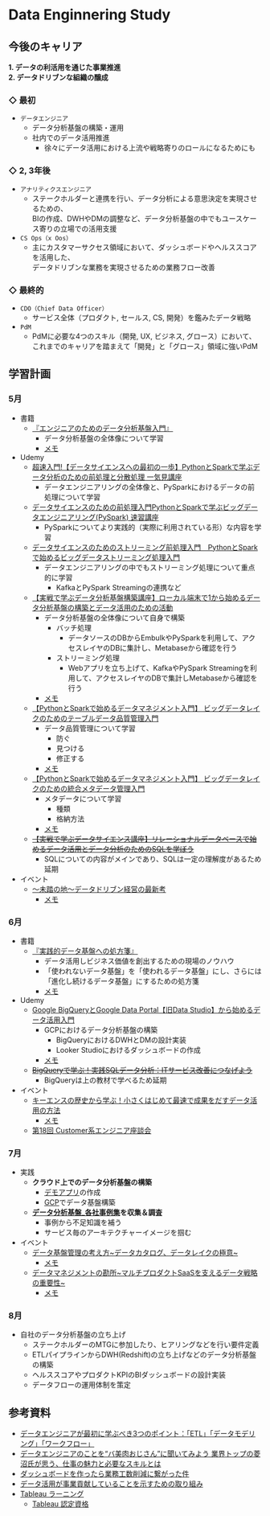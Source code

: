 # Data Enginnering Study

## 今後のキャリア
**1. データの利活用を通じた事業推進**<br>
**2. データドリブンな組織の醸成**

### ◇ 最初
* `データエンジニア`
    * データ分析基盤の構築・運用
    * 社内でのデータ活用推進
        * 徐々にデータ活用における上流や戦略寄りのロールになるためにも

### ◇ 2, 3年後
* `アナリティクスエンジニア`
    * ステークホルダーと連携を行い、データ分析による意思決定を実現させるための、<br>
      BIの作成、DWHやDMの調整など、データ分析基盤の中でもユースケース寄りの立場での活用支援
* `CS Ops（x Oos）`
    * 主にカスタマーサクセス領域において、ダッシュボードやヘルススコアを活用した、<br>
      データドリブンな業務を実現させるための業務フロー改善

### ◇ 最終的
* `CDO（Chief Data Officer）`
    * サービス全体（プロダクト, セールス, CS, 開発）を鑑みたデータ戦略
* `PdM`
    * PdMに必要な4つのスキル（開発, UX, ビジネス, グロース）において、<br>
      これまでのキャリアを踏まえて「開発」と「グロース」領域に強いPdM

## 学習計画
### 5月
* 書籍
    * [『エンジニアのためのデータ分析基盤入門』](https://amzn.asia/d/0yDiDoo)
        * データ分析基盤の全体像について学習
        * [メモ](./Book/%E3%82%A8%E3%83%B3%E3%82%B8%E3%83%8B%E3%82%A2%E3%81%AE%E3%81%9F%E3%82%81%E3%81%AE%E3%83%87%E3%83%BC%E3%82%BF%E5%88%86%E6%9E%90%E5%9F%BA%E7%9B%A4%E5%85%A5%E9%96%80.md)
* Udemy
    * [超速入門!【データサイエンスへの最初の一歩】PythonとSparkで学ぶデータ分析のための前処理と分散処理 一気見講座](https://www.udemy.com/course/spark-python-crush-course/)
        * データエンジニアリングの全体像と、PySparkにおけるデータの前処理について学習
    * [データサイエンスのための前処理入門PythonとSparkで学ぶビッグデータエンジニアリング(PySpark) 速習講座](https://www.udemy.com/course/python-spark-pyspark/)
        * PySparkについてより実践的（実際に利用されている形）な内容を学習
    * [データサイエンスのためのストリーミング前処理入門　PythonとSparkで始めるビッグデータストリーミング処理入門](https://www.udemy.com/course/python-spark-streaming/) 
        * データエンジニアリングの中でもストリーミング処理について重点的に学習
            * KafkaとPySpark Streamingの連携など
    * [【実戦で学ぶデータ分析基盤構築講座】ローカル端末で1から始めるデータ分析基盤の構築とデータ活用のための活動](https://www.udemy.com/course/dataplatform_local/)
        * データ分析基盤の全体像について自身で構築
            * バッチ処理
                * データソースのDBからEmbulkやPySparkを利用して、アクセスレイヤのDBに集計し、Metabaseから確認を行う
            * ストリーミング処理
                * Webアプリを立ち上げて、KafkaやPySpark Streamingを利用して、アクセスレイヤのDBで集計しMetabaseから確認を行う
        * [メモ](./Udemy/%E3%80%90%E5%AE%9F%E6%88%A6%E3%81%A7%E5%AD%A6%E3%81%B6%E3%83%87%E3%83%BC%E3%82%BF%E5%88%86%E6%9E%90%E5%9F%BA%E7%9B%A4%E6%A7%8B%E7%AF%89%E8%AC%9B%E5%BA%A7%E3%80%91%E3%83%AD%E3%83%BC%E3%82%AB%E3%83%AB%E7%AB%AF%E6%9C%AB%E3%81%A71%E3%81%8B%E3%82%89%E5%A7%8B%E3%82%81%E3%82%8B%E3%83%87%E3%83%BC%E3%82%BF%E5%88%86%E6%9E%90%E5%9F%BA%E7%9B%A4%E3%81%AE%E6%A7%8B%E7%AF%89%E3%81%A8%E3%83%87%E3%83%BC%E3%82%BF%E6%B4%BB%E7%94%A8%E3%81%AE%E3%81%9F%E3%82%81%E3%81%AE%E6%B4%BB%E5%8B%95.md)
    * [【PythonとSparkで始めるデータマネジメント入門】 ビッグデータレイクのためのテーブルデータ品質管理入門](https://www.udemy.com/course/python-spark-data-quality/)
        * データ品質管理について学習
            * 防ぐ
            * 見つける
            * 修正する
        * [メモ](./Udemy/%E3%80%90Python%E3%81%A8Spark%E3%81%A7%E5%A7%8B%E3%82%81%E3%82%8B%E3%83%87%E3%83%BC%E3%82%BF%E3%83%9E%E3%83%8D%E3%82%B8%E3%83%A1%E3%83%B3%E3%83%88%E5%85%A5%E9%96%80%E3%80%91%20%E3%83%93%E3%83%83%E3%82%B0%E3%83%87%E3%83%BC%E3%82%BF%E3%83%AC%E3%82%A4%E3%82%AF%E3%81%AE%E3%81%9F%E3%82%81%E3%81%AE%E3%83%86%E3%83%BC%E3%83%96%E3%83%AB%E3%83%87%E3%83%BC%E3%82%BF%E5%93%81%E8%B3%AA%E7%AE%A1%E7%90%86%E5%85%A5%E9%96%80.md)
    * [【PythonとSparkで始めるデータマネジメント入門】 ビッグデータレイクのための統合メタデータ管理入門](https://www.udemy.com/course/datamanagement-spark-metadata/)
        * メタデータについて学習
            * 種類
            * 格納方法
        * [メモ](./Udemy/%E3%80%90Python%E3%81%A8Spark%E3%81%A7%E5%A7%8B%E3%82%81%E3%82%8B%E3%83%87%E3%83%BC%E3%82%BF%E3%83%9E%E3%83%8D%E3%82%B8%E3%83%A1%E3%83%B3%E3%83%88%E5%85%A5%E9%96%80%E3%80%91%20%E3%83%93%E3%83%83%E3%82%B0%E3%83%87%E3%83%BC%E3%82%BF%E3%83%AC%E3%82%A4%E3%82%AF%E3%81%AE%E3%81%9F%E3%82%81%E3%81%AE%E7%B5%B1%E5%90%88%E3%83%A1%E3%82%BF%E3%83%87%E3%83%BC%E3%82%BF%E7%AE%A1%E7%90%86%E5%85%A5%E9%96%80.md)
    * ~~[【実戦で学ぶデータサイエンス講座】リレーショナルデータベースで始めるデータ活用とデータ分析のためのSQLを学ぼう](https://www.udemy.com/course/business_sql/)~~
        * SQLについての内容がメインであり、SQLは一定の理解度があるため延期
* イベント
    * [〜未踏の地〜データドリブン経営の最新考](https://blog.trocco.io/event/business_and_data_newspicks_20230530)
        * [メモ](./Event/%E3%80%9C%E6%9C%AA%E8%B8%8F%E3%81%AE%E5%9C%B0%E3%80%9C%E3%83%87%E3%83%BC%E3%82%BF%E3%83%89%E3%83%AA%E3%83%96%E3%83%B3%E7%B5%8C%E5%96%B6%E3%81%AE%E6%9C%80%E6%96%B0%E8%80%83.md)

### 6月
* 書籍
    * [『実践的データ基盤への処方箋』](https://amzn.asia/d/7FBkI6V)
        * データ活用しビジネス価値を創出するための現場のノウハウ
        * 「使われないデータ基盤」を「使われるデータ基盤」にし、さらには「進化し続けるデータ基盤」にするための処方箋
        * [メモ](./%E5%AE%9F%E8%B7%B5%E7%9A%84%E3%83%87%E3%83%BC%E3%82%BF%E5%9F%BA%E7%9B%A4%E3%81%B8%E3%81%AE%E5%87%A6%E6%96%B9%E7%AE%8B.md)
* Udemy
    * [Google BigQueryとGoogle Data Portal【旧Data Studio】から始めるデータ活用入門](https://www.udemy.com/course/bigquery_dataportal_basic/)
        * GCPにおけるデータ分析基盤の構築
            * BigQueryにおけるDWHとDMの設計実装
            * Looker Studioにおけるダッシュボードの作成
        * [メモ](./Udemy/Google%20BigQuery%E3%81%A8Google%20Data%20Portal%E3%80%90%E6%97%A7Data%20Studio%E3%80%91%E3%81%8B%E3%82%89%E5%A7%8B%E3%82%81%E3%82%8B%E3%83%87%E3%83%BC%E3%82%BF%E6%B4%BB%E7%94%A8%E5%85%A5%E9%96%80.md)
    * ~~[BigQueryで学ぶ！実践SQLデータ分析：ITサービス改善につなげよう](https://www.udemy.com/course/bq-sql-analysis/)~~
        * BigQueryは上の教材で学べるため延期
* イベント
    * [キーエンスの歴史から学ぶ！小さくはじめて最速で成果をだすデータ活用の方法](https://blog.trocco.io/seminar/keyence_quick-win_20230613)
        * [メモ](./Event/%E3%80%8E%E3%82%AD%E3%83%BC%E3%82%A8%E3%83%B3%E3%82%B9%E3%81%AE%E6%AD%B4%E5%8F%B2%E3%81%8B%E3%82%89%E5%AD%A6%E3%81%B6%EF%BC%81%E5%B0%8F%E3%81%95%E3%81%8F%E3%81%AF%E3%81%98%E3%82%81%E3%81%A6.md)
    * [第18回 Customer系エンジニア座談会](https://customer-x-engineer.connpass.com/event/285778/)

### 7月
* 実践
    * **クラウド上でのデータ分析基盤の構築**
        * [デモアプリ](./Practice/APP.md)の作成
        * [GCP](./Practice/GCP.md)でデータ基盤構築
    * **[データ分析基盤_各社事例集](https://docs.google.com/document/d/1DYD324wwbWTu5QFk93WcG7pb18XCNw561MBtwO_mVBo/edit?usp=sharing)を収集＆調査**
        * 事例から不足知識を補う
        * サービス毎のアーキテクチャーイメージを掴む
* イベント
    * [データ基盤管理の考え方~データカタログ、データレイクの極意~](https://findy.connpass.com/event/288091/)
        * [メモ](./Event/%E3%83%87%E3%83%BC%E3%82%BF%E5%9F%BA%E7%9B%A4%E7%AE%A1%E7%90%86%E3%81%AE%E8%80%83%E3%81%88%E6%96%B9%E3%80%9C%E3%83%87%E3%83%BC%E3%82%BF%E3%82%AB%E3%82%BF%E3%83%AD%E3%82%B0%E3%80%81%E3%83%87%E3%83%BC%E3%82%BF%E3%83%AC%E3%82%A4%E3%82%AF%E3%81%AE%E6%A5%B5%E6%84%8F.md)
    * [データマネジメントの勘所~マルチプロダクトSaaSを支えるデータ戦略の重要性~](https://techplay.jp/event/908124)
        * [メモ](./Event/%E3%83%87%E3%83%BC%E3%82%BF%E3%83%9E%E3%83%8D%E3%82%B8%E3%83%A1%E3%83%B3%E3%83%88%E3%81%AE%E5%8B%98%E6%89%80~%E3%83%9E%E3%83%AB%E3%83%81%E3%83%97%E3%83%AD%E3%83%80%E3%82%AF%E3%83%88SaaS%E3%82%92%E6%94%AF%E3%81%88%E3%82%8B%E3%83%87%E3%83%BC%E3%82%BF%E6%88%A6%E7%95%A5%E3%81%AE%E9%87%8D%E8%A6%81%E6%80%A7~.md)

### 8月
* 自社のデータ分析基盤の立ち上げ
    * ステークホルダーのMTGに参加したり、ヒアリングなどを行い要件定義
    * ETLパイプラインからDWH(Redshift)の立ち上げなどのデータ分析基盤の構築
    * ヘルススコアやプロダクトKPIのBIダッシュボードの設計実装
    * データフローの運用体制を策定

## 参考資料
* [データエンジニアが最初に学ぶべき3つのポイント：「ETL」「データモデリング」「ワークフロー」](https://gihyo.jp/article/2023/06/3things-data-engineer-should-learn-first)
* [データエンジニアのことを“バ美肉おじさん”に聞いてみよう
業界トップの菱沼氏が思う、仕事の魅力と必要なスキルとは](https://logmi.jp/tech/articles/328753)
* [ダッシュボードを作ったら業務工数削減に繋がった件](https://speakerdeck.com/mkmk000/datusiyubodozuo-tutaraye-wu-gai-shan-nixi-gatutajian)
* [データ活用が事業貢献していることを示すための取り組み](https://speakerdeck.com/cyberagentdevelopers/detahuo-yong-gashi-ye-gong-xian-siteirukotowoshi-sutamenoqu-rizu-mi)
* [Tableau ラーニング](https://www.tableau.com/ja-jp/learn)
    * [Tableau 認定資格](https://www.tableau.com/ja-jp/learn/certification)